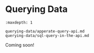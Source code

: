 # Querying Data

```{toctree}
:maxdepth: 1

querying-data/apperate-query-api.md
querying-data/sql-query-in-the-api.md
```

Coming soon!
